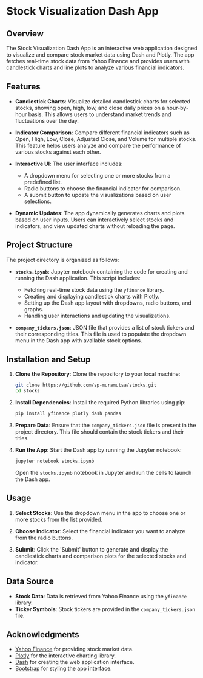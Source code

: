 # Stock Visualization Dash App

## Overview

The Stock Visualization Dash App is an interactive web application designed to visualize and compare stock market data using Dash and Plotly. The app fetches real-time stock data from Yahoo Finance and provides users with candlestick charts and line plots to analyze various financial indicators.

## Features

- **Candlestick Charts**: Visualize detailed candlestick charts for selected stocks, showing open, high, low, and close daily prices on a hour-by-hour basis. This allows users to understand market trends and fluctuations over the day.

- **Indicator Comparison**: Compare different financial indicators such as Open, High, Low, Close, Adjusted Close, and Volume for multiple stocks. This feature helps users analyze and compare the performance of various stocks against each other.

- **Interactive UI**: The user interface includes:
  - A dropdown menu for selecting one or more stocks from a predefined list.
  - Radio buttons to choose the financial indicator for comparison.
  - A submit button to update the visualizations based on user selections.

- **Dynamic Updates**: The app dynamically generates charts and plots based on user inputs. Users can interactively select stocks and indicators, and view updated charts without reloading the page.

## Project Structure

The project directory is organized as follows:

- **`stocks.ipynb`**: Jupyter notebook containing the code for creating and running the Dash application. This script includes:
  - Fetching real-time stock data using the `yfinance` library.
  - Creating and displaying candlestick charts with Plotly.
  - Setting up the Dash app layout with dropdowns, radio buttons, and graphs.
  - Handling user interactions and updating the visualizations.

- **`company_tickers.json`**: JSON file that provides a list of stock tickers and their corresponding titles. This file is used to populate the dropdown menu in the Dash app with available stock options.

## Installation and Setup

1. **Clone the Repository**:
   Clone the repository to your local machine:

   ```bash
   git clone https://github.com/sp-muramutsa/stocks.git
   cd stocks
   ```

2. **Install Dependencies**:
   Install the required Python libraries using pip:

   ```bash
   pip install yfinance plotly dash pandas
   ```

3. **Prepare Data**:
   Ensure that the `company_tickers.json` file is present in the project directory. This file should contain the stock tickers and their titles.

4. **Run the App**:
   Start the Dash app by running the Jupyter notebook:

   ```bash
   jupyter notebook stocks.ipynb
   ```

   Open the `stocks.ipynb` notebook in Jupyter and run the cells to launch the Dash app.

## Usage

1. **Select Stocks**:
   Use the dropdown menu in the app to choose one or more stocks from the list provided.

2. **Choose Indicator**:
   Select the financial indicator you want to analyze from the radio buttons.

3. **Submit**:
   Click the 'Submit' button to generate and display the candlestick charts and comparison plots for the selected stocks and indicator.

## Data Source

- **Stock Data**: Data is retrieved from Yahoo Finance using the `yfinance` library.
- **Ticker Symbols**: Stock tickers are provided in the `company_tickers.json` file.


## Acknowledgments

- [Yahoo Finance](https://finance.yahoo.com) for providing stock market data.
- [Plotly](https://plotly.com) for the interactive charting library.
- [Dash](https://dash.plotly.com) for creating the web application interface.
- [Bootstrap](https://getbootstrap.com) for styling the app interface.
```
